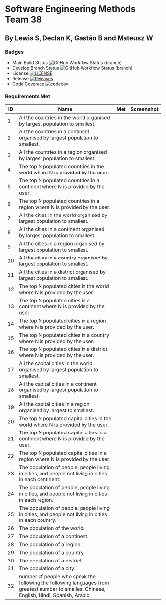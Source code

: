 # Software Engineering Methods Team 38
## By Lewis S, Declan K, Gastão B and Mateusz W

### Badges
* Main Build Status ![GitHub Workflow Status (branch)](https://img.shields.io/github/actions/workflow/status/LewSco/sem38/.github/workflows/main.yml?branch=main)
* Develop Branch Status ![GitHub Workflow Status (branch)](https://img.shields.io/github/actions/workflow/status/LewSco/sem38/.github/workflows/main.yml?branch=develop)
* License [![LICENSE](https://img.shields.io/github/license/LewSco/sem38?style=flat-square)](https://github.com/LewSco/sem38/blob/main/LICENSE)
* Release [![Releases](https://img.shields.io/github/release/LewSco/sem38/all.svg?style=flat-square)](https://github.com/LewSco/sem38/releases)
* Code Coverage [![codecov](https://codecov.io/gh/LewSco/sem38/graph/badge.svg?token=6XO6KDXXZ2)](https://codecov.io/gh/LewSco/sem38)

### Requirements Met

| ID | Name                                                                                                                                       | Met | Screenshot |
|----|--------------------------------------------------------------------------------------------------------------------------------------------|-----|------------|
| 1  | All the countries in the world organised by largest population to smallest.                                                                |     |            |
| 2  | All the countries in a continent organised by largest population to smallest.                                                              |     |            |
| 3  | All the countries in a region organised by largest population to smallest.                                                                 |     |            |
| 4  | The top N populated countries in the world where N is provided by the user.                                                                |     |            |
| 5  | The top N populated countries in a continent where N is provided by the user.                                                              |     |            |
| 6  | The top N populated countries in a region where N is provided by the user.                                                                 |     |            |
| 7  | All the cities in the world organised by largest population to smallest.                                                                   |     |            |
| 8  | All the cities in a continent organised by largest population to smallest.                                                                 |     |            |
| 9  | All the cities in a region organised by largest population to smallest.                                                                    |     |            |
| 10 | All the cities in a country organised by largest population to smallest.                                                                   |     |            |
| 11 | All the cities in a district organised by largest population to smallest.                                                                  |     |            |
| 12 | The top N populated cities in the world where N is provided by the user.                                                                   |     |            |
| 13 | The top N populated cities in a continent where N is provided by the user.                                                                 |     |            |
| 14 | The top N populated cities in a region where N is provided by the user.                                                                    |     |            |
| 15 | The top N populated cities in a country where N is provided by the user.                                                                   |     |            |
| 16 | The top N populated cities in a district where N is provided by the user.                                                                  |     |            |
| 17 | All the capital cities in the world organised by largest population to smallest.                                                           |     |            |
| 18 | All the capital cities in a continent organised by largest population to smallest.                                                         |     |            |
| 19 | All the capital cities in a region organised by largest to smallest.                                                                       |     |            |
| 20 | The top N populated capital cities in the world where N is provided by the user.                                                           |     |            |
| 21 | The top N populated capital cities in a continent where N is provided by the user.                                                         |     |            |
| 22 | The top N populated capital cities in a region where N is provided by the user.                                                            |     |            |
| 23 | The population of people, people living in cities, and people not living in cities in each continent.                                      |     |            |
| 24 | The population of people, people living in cities, and people not living in cities in each region.                                         |     |            |
| 25 | The population of people, people living in cities, and people not living in cities in each country.                                        |     |            |
| 26 | The population of the world.                                                                                                               |     |            |
| 27 | The population of a continent.                                                                                                             |     |            |
| 28 | The population of a region.                                                                                                                |     |            |
| 29 | The population of a country.                                                                                                               |     |            |
| 30 | The population of a district.                                                                                                              |     |            |
| 31 | The population of a city.                                                                                                                  |     |            |
| 32 | number of people who speak the following the following languages from greatest number to smallest Chinese, English, Hindi, Spanish, Arabic |     |            |